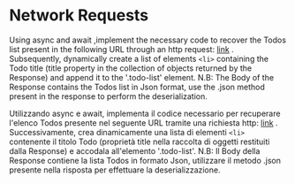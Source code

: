 # Network Requests

Using async and await ,implement the necessary code to recover the Todos list present in the following URL through an http request: [link](https://jsonplaceholder.typicode.com/todos) . Subsequently, dynamically create a list of elements `<li>` containing the Todo title (title property in the collection of objects returned by the Response) and append it to the '.todo-list' element.
N.B: The Body of the Response contains the Todos list in Json format, use the .json method present in the response to perform the deserialization.


Utilizzando async e await, implementa il codice necessario per recuperare l'elenco Todos presente nel seguente URL tramite una richiesta http: [link](https://jsonplaceholder.typicode.com/todos) . Successivamente, crea dinamicamente una lista di elementi `<li>` contenente il titolo Todo (proprietà title nella raccolta di oggetti restituiti dalla Response) e accodala all'elemento '.todo-list'.
N.B: Il Body della Response contiene la lista Todos in formato Json, utilizzare il metodo .json presente nella risposta per effettuare la deserializzazione.